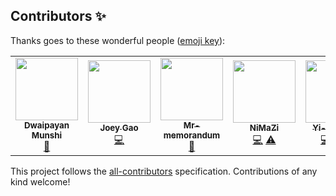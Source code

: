 
## Contributors ✨

Thanks goes to these wonderful people ([emoji key](https://allcontributors.org/docs/en/emoji-key)):

<!-- ALL-CONTRIBUTORS-LIST:START - Do not remove or modify this section -->
<!-- prettier-ignore-start -->
<!-- markdownlint-disable -->
<table>
  <tr>
    <td align="center"><a href="https://github.com/dwaipayan05"><img src="https://avatars.githubusercontent.com/u/53687927?v=4?s=100" width="100px;" alt=""/><br /><sub><b>Dwaipayan Munshi</b></sub></a><br /><a href="https://github.com/LAMDA-NJU/Deep-Forest/commits?author=dwaipayan05" title="Documentation">📖</a></td>
    <td align="center"><a href="https://github.com/pjgao"><img src="https://avatars.githubusercontent.com/u/22350313?v=4?s=100" width="100px;" alt=""/><br /><sub><b>Joey Gao</b></sub></a><br /><a href="https://github.com/LAMDA-NJU/Deep-Forest/commits?author=pjgao" title="Code">💻</a></td>
    <td align="center"><a href="https://github.com/Mr-memorandum"><img src="https://avatars.githubusercontent.com/u/33889145?v=4?s=100" width="100px;" alt=""/><br /><sub><b>Mr-memorandum</b></sub></a><br /><a href="https://github.com/LAMDA-NJU/Deep-Forest/issues?q=author%3AMr-memorandum" title="Bug reports">🐛</a></td>
    <td align="center"><a href="https://github.com/NiMaZi"><img src="https://avatars.githubusercontent.com/u/19431549?v=4?s=100" width="100px;" alt=""/><br /><sub><b>NiMaZi</b></sub></a><br /><a href="https://github.com/LAMDA-NJU/Deep-Forest/commits?author=NiMaZi" title="Code">💻</a> <a href="https://github.com/LAMDA-NJU/Deep-Forest/commits?author=NiMaZi" title="Tests">⚠️</a></td>
    <td align="center"><a href="https://github.com/xuyxu"><img src="https://avatars.githubusercontent.com/u/22359569?v=4?s=100" width="100px;" alt=""/><br /><sub><b>Yi-Xuan Xu</b></sub></a><br /><a href="https://github.com/LAMDA-NJU/Deep-Forest/commits?author=xuyxu" title="Code">💻</a> <a href="https://github.com/LAMDA-NJU/Deep-Forest/commits?author=xuyxu" title="Documentation">📖</a> <a href="https://github.com/LAMDA-NJU/Deep-Forest/commits?author=xuyxu" title="Tests">⚠️</a></td>
    <td align="center"><a href="https://www.linkedin.com/in/tczhao/"><img src="https://avatars.githubusercontent.com/u/20961507?v=4?s=100" width="100px;" alt=""/><br /><sub><b>tczhao</b></sub></a><br /><a href="https://github.com/LAMDA-NJU/Deep-Forest/commits?author=tczhao" title="Code">💻</a> <a href="https://github.com/LAMDA-NJU/Deep-Forest/commits?author=tczhao" title="Documentation">📖</a> <a href="https://github.com/LAMDA-NJU/Deep-Forest/commits?author=tczhao" title="Tests">⚠️</a></td>
  </tr>
</table>

<!-- markdownlint-restore -->
<!-- prettier-ignore-end -->

<!-- ALL-CONTRIBUTORS-LIST:END -->

This project follows the [all-contributors](https://github.com/all-contributors/all-contributors) specification. Contributions of any kind welcome!